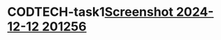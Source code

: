 # CODTECH-task1[Screenshot 2024-12-12 201256](https://github.com/user-attachments/assets/8e2d872a-a02b-4fb8-bbe0-0eb01074f40d)
